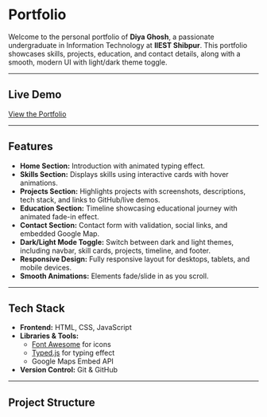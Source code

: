 # Portfolio

Welcome to the personal portfolio of **Diya Ghosh**, a passionate undergraduate in Information Technology at **IIEST Shibpur**. This portfolio showcases skills, projects, education, and contact details, along with a smooth, modern UI with light/dark theme toggle.

---

## Live Demo

[View the Portfolio](portfolio-diya-pied.vercel.app)

---

##  Features

- **Home Section:** Introduction with animated typing effect.
- **Skills Section:** Displays skills using interactive cards with hover animations.
- **Projects Section:** Highlights projects with screenshots, descriptions, tech stack, and links to GitHub/live demos.
- **Education Section:** Timeline showcasing educational journey with animated fade-in effect.
- **Contact Section:** Contact form with validation, social links, and embedded Google Map.
- **Dark/Light Mode Toggle:** Switch between dark and light themes, including navbar, skill cards, projects, timeline, and footer.
- **Responsive Design:** Fully responsive layout for desktops, tablets, and mobile devices.
- **Smooth Animations:** Elements fade/slide in as you scroll.

---

##  Tech Stack

- **Frontend:** HTML, CSS, JavaScript
- **Libraries & Tools:**
  - [Font Awesome](https://fontawesome.com/) for icons
  - [Typed.js](https://mattboldt.com/demos/typed-js/) for typing effect
  - Google Maps Embed API
- **Version Control:** Git & GitHub

---

##  Project Structure

